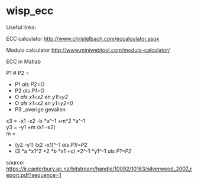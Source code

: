 # wisp_ecc

Useful links:

ECC calculator
http://www.christelbach.com/eccalculator.aspx

Modulo calculator
http://www.miniwebtool.com/modulo-calculator/

ECC in Matlab

P1 # P2 = 
 + P1 _als P2=O_
 + P2 _als P1=O_
 + O  _als x1=x2 en y1!=y2_
 + O  _als x1=x2 en y1=y2=0_
 + P3 _overige gevallen

x3 = -x1 -x2 -b *a^-1 +m^2 *a^-1  
y3 = -y1 +m (x1 -x2)  
m = 
 + (y2 -y1) (x2 -x1)^-1 _als P1!=P2_
 + (3 *a *x1^2 +2 *b *x1 +c) *2^-1 *y1^-1 _als P1=P2_

source: https://ir.canterbury.ac.nz/bitstream/handle/10092/10163/silverwood_2007_report.pdf?sequence=1

